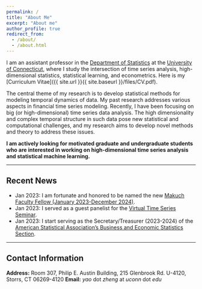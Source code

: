 ```yaml
---
permalink: /
title: "About Me"
excerpt: "About me"
author_profile: true
redirect_from: 
  - /about/
  - /about.html
---
```


I am an assistant professor in the [Department of Statistics](https://statistics.uconn.edu/) at the [University of Connecticut](https://uconn.edu/), where I study the intersection of time series analysis, high-dimensional statistics, statistical learning, and econometrics. Here is my [Curriculum Vitae]({{ site.url }}{{ site.baseurl }}/files/CV.pdf).

The central theme of my research is to develop statistical methods for modeling temporal dynamics of data. My past research addresses various aspects in financial time series modeling. Recently, I have been focusing on big (or high-dimensional) time series data analysis. The high dimensionality and complex temporal structure in such data pose new statistical and computational challenges, and my research aims to develop novel methods and theory to address these issues.

**I am actively looking for motivated graduate and undergraduate students who are interested in working on high-dimensional time series analysis and statistical machine learning.**

---

## Recent News

- Jan 2023: I am fortunate and honored to be named the new [Makuch Faculty Fellow (January 2023-December 2024)](https://statistics.uconn.edu/2023/01/30/yao-zheng-has-been-named-the-new-makuch-faculty-fellow/).
- Jan 2023: I served as a guest panelist for the [Virtual Time Series Seminar](https://sites.google.com/view/vtss/).
- Jan 2023: I start serving as the Secretary/Treasurer (2023-2024) of the [American Statistical Association’s Business and Economic Statistics Section](https://community.amstat.org/businessandeconomicstatisticssection/home).

---


## Contact Information

**Address:**  Room 307, Philip E. Austin Building, 215 Glenbrook Rd. U-4120, Storrs, CT 06269-4120
**Email:**  *yao* dot *zheng* at *uconn* dot *edu*

